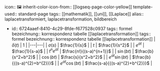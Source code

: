 icon:: 🖼
inherit-color-icon-from:: [[logseq-page-color-yellow]] 
template-used:: standard-page
tags:: [[mathematik]], [[uni]], [[Laplace]]
alias:: laplacetransformiert, laplacetransformation, bildbereich

- id:: 6724aaef-8410-4c29-8fde-f677528c0937
  tags:: formel
  bezeichnung:: korrespondenz tabelle [[laplacetransformation]]
  tags:: formel
  bezeichnung:: korrespondenz tabelle [[laplacetransformation]]
  | $\delta(t)$ | $1$ |
  |---|---|
  | $\sigma(s)$ | $\frac{1}{s}$ |
  | $t$ | $\frac{1}{s^2}$ |
  | $e^{at}$ | $\frac{1}{s-a}$  |
  | $t^{n}e^{at}$ | $\frac{n!}{(s-a)^{n+1}}$ |
  | $\sin\left(bt\right)$ | $\frac{b}{s^2+b^2}$ |
  | $\cos\left(bt\right)$ | $\frac{s}{s^2+b^2}$ |
  | $e^{at}\sin\left(bt\right)$ | $\frac{b}{{(s-a)^{2}+b^{2}}}$ |
  | $e^{at}\cos\left(bt\right)$ | $\frac{s-a}{{(s-a)^{2}+b^{2}}}$ |